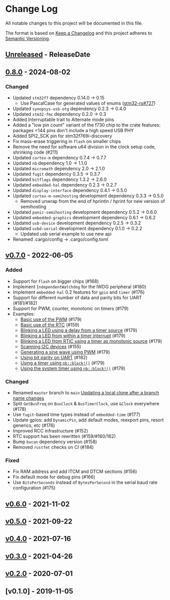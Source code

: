 # Change Log

All notable changes to this project will be documented in this file.

The format is based on [Keep a Changelog](http://keepachangelog.com/)
and this project adheres to [Semantic Versioning](http://semver.org/).

<!-- next-header -->
## [Unreleased] - ReleaseDate

## [0.8.0] - 2024-08-02

### Changed

- Updated `stm32f7` dependency 0.14.0 -> 0.15
  - Use PascalCase for generated values of enums ([stm32-rs#727](https://github.com/stm32-rs/stm32-rs/pull/727))
- Updated `synopsys-usb-otg` dependency 0.2.3 -> 0.4.0
- Updated `stm32-fmc` dependency 0.2.0 -> 0.3
- Added Interruptable trait to Alternate mode pins
- Added a "low pin count" variant of the f730 chip to the crate features: packages <144 pins don't include a high speed USB PHY
- Added SPI2_SCK pin for stm32f769i-discovery
- Fix mass-erase triggering in `flash` on smaller chips
- Remove the need for software u64 division in the clock setup code, shrinking code (#211)
- Updated `cortex-m` dependency 0.7.4 -> 0.7.7
- Updated `nb` dependency 1.0 -> 1.1.0
- Updated `micromath` dependency 2.0 -> 2.1.0
- Updated `fugit` dependency 0.3.5 -> 0.3.7
- Updated `bitflags` dependency 1.3.2 -> 2.6.0
- Updated `embedded-hal` dependency 0.2.3 -> 0.2.7
- Updated `display-interface` dependency 0.4.1 -> 0.5.0
- Updated `cortex-m-semihosting` development dependency 0.3.3 -> 0.5.0
  - Removed unwrap from the end of hprintln / hprint for new version of semihosting
- Updated `panic-semihosting` development dependency 0.5.2 -> 0.6.0
- Updated `embedded-graphics` development dependency 0.6.1 -> 0.6.2
- Updated `usb-device` development dependency 0.2.5 -> 0.3.2
- Updated `usbd-serial` development dependency 0.1.0 -> 0.2.2
  - Updated usb serial example to use new api
- Renamed .cargo/config -> .cargo/config.toml

## [v0.7.0] - 2022-06-05

### Added

- Support for `flash` on bigger chips (#168)
- Implement `IndependentWatchdog` for the IWDG peripheral (#180)
- Implement `embedded-hal` 0.2 features for `gpio` and `timer` (#176)
- Support for different number of data and parity bits for UART (#181/#182)
- Support for PWM, counter, monotonic on timers (#179)
- Examples:
  - [Basic use of the PWM](examples/pwm.rs) (#179)
  - [Basic use of the RTC](examples/pwm-sinus.rs) (#159)
  - [Blinking a LED using a delay from a timer source](examples/delay-timer-blinky.rs) (#179)
  - [Blinking a LED from within a timer interrupt](examples/blinky-timer-irq.rs) (#179)
  - [Blinking a LED from RTIC using a timer as monotonic source](examples/rtic-tick.rs) (#179)
  - [Scanning I2C devices](examples/i2c_scanner.rs) (#155)
  - [Generating a sine wave using PWM](examples/pwm-sinus.rs) (#179)
  - [Using bit parity on UART](examples/serial_parity.rs) (#182)
  - [Using a timer using `nb::block!()`](examples/timer-periph.rs) (#179)
  - [Using the system timer using `nb::block!()`](examples/timer-syst.rs) (#179)

### Changed

- Renamed `master` branch to `main` [Updating a local clone after a branch name changes](https://docs.github.com/en/repositories/configuring-branches-and-merges-in-your-repository/managing-branches-in-your-repository/renaming-a-branch#updating-a-local-clone-after-a-branch-name-changes)
- Split `GetBusFreq` on `BusClock` & `BusTimerClock`, use `&Clock` everywhere (#178)
- Use `fugit`-based time types instead of `embedded-time` (#177)
- Update gpios: add `DynamicPin`, add default modes, reexport pins, resort generics, etc (#176)
- Improved RCC infrastructure (#152)
- RTC support has been rewritten (#159/#160/162)
- Bump `bxcan` dependency version (#158)
- Removed `rustfmt` checks on CI (#184)

### Fixed

- Fix RAM address and add ITCM and DTCM sections (#156)
- Fix default mode for debug pins (#166)
- Use `BitsPerSeconds` instead of `BytesPerSecond` in the serial baud rate configuration (#175)

## [v0.6.0] - 2021-11-02

## [v0.5.0] - 2021-09-22

## [v0.4.0] - 2021-07-16

## [v0.3.0] - 2021-04-26

## [v0.2.0] - 2020-07-01

## [v0.1.0] - 2019-11-05


<!-- next-url -->
[Unreleased]: https://github.com/stm32-rs/stm32f7xx-hal/compare/v0.8.0...HEAD
[0.8.0]: https://github.com/stm32-rs/stm32f7xx-hal/compare/v0.7.0...v0.8.0
[v0.7.0]: https://github.com/stm32-rs/stm32f7xx-hal/compare/v0.6.0...v0.7.0
[v0.6.0]: https://github.com/stm32-rs/stm32f7xx-hal/compare/v0.5.0...v0.6.0
[v0.5.0]: https://github.com/stm32-rs/stm32f7xx-hal/compare/v0.4.0...v0.5.0
[v0.4.0]: https://github.com/stm32-rs/stm32f7xx-hal/compare/v0.3.0...v0.4.0
[v0.3.0]: https://github.com/stm32-rs/stm32f7xx-hal/compare/v0.2.0...v0.3.0
[v0.2.0]: https://github.com/stm32-rs/stm32f7xx-hal/compare/v0.1.0...v0.2.0
